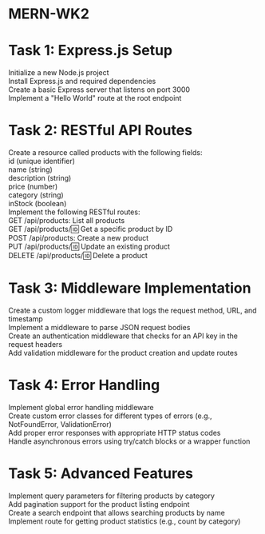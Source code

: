 # MERN-WK2
# Task 1: Express.js Setup
Initialize a new Node.js project <BR>
Install Express.js and required dependencies <BR>
Create a basic Express server that listens on port 3000 <BR>
Implement a "Hello World" route at the root endpoint <BR>
# Task 2: RESTful API Routes
Create a resource called products with the following fields: <BR>
id (unique identifier) <BR>
name (string)<BR>
description (string)<BR>
price (number)<BR>
category (string)<BR>
inStock (boolean)<BR>
Implement the following RESTful routes:<BR>
GET /api/products: List all products<BR>
GET /api/products/:id: Get a specific product by ID<BR>
POST /api/products: Create a new product<BR>
PUT /api/products/:id: Update an existing product<BR>
DELETE /api/products/:id: Delete a product<BR>
# Task 3: Middleware Implementation
Create a custom logger middleware that logs the request method, URL, and timestamp<BR>
Implement a middleware to parse JSON request bodies<BR>
Create an authentication middleware that checks for an API key in the request headers<BR>
Add validation middleware for the product creation and update routes<BR>
# Task 4: Error Handling
Implement global error handling middleware<BR>
Create custom error classes for different types of errors (e.g., NotFoundError, ValidationError)<BR>
Add proper error responses with appropriate HTTP status codes<BR>
Handle asynchronous errors using try/catch blocks or a wrapper function<BR>
# Task 5: Advanced Features
Implement query parameters for filtering products by category<BR>
Add pagination support for the product listing endpoint<BR>
Create a search endpoint that allows searching products by name<BR>
Implement route for getting product statistics (e.g., count by category)<BR>
